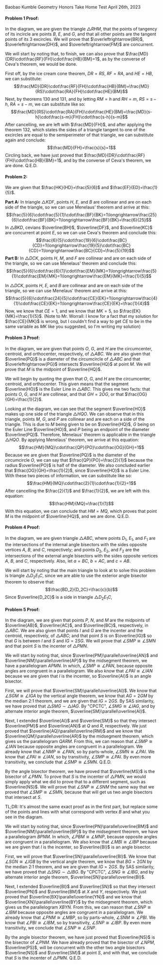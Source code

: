 Baobao Kumble
Geometry Honors Take Home Test
April 26th, 2023

#### Problem 1 Proof:
In the diagram, we are given the triangle $\triangle{RHM}$, that the points of tangency of its incircle are points $B$, $E$, and $G$, and that all other points are the tangent points of its 3 excircles. We will prove that $\overleftrightarrow{BR}$, $\overleftrightarrow{DH}$, and $\overleftrightarrow{FM}$ are concurrent.

We will start by noting that, to finish, we can also prove that $\frac{MD}{DR}\cdot\frac{RF}{FH}\cdot\frac{HB}{BM}=1$, as by the converse of Ceva's theorem, we would be done. 

First off, by the ice cream cone theorem, $DR=RS$, $RF=RA$, and $HE=HB$, we can substitute: $$\frac{MD}{DR}\cdot\frac{RF}{FH}\cdot\frac{HB}{BM}=\frac{MD}{RS}\cdot\frac{RA}{FH}\cdot\frac{HE}{BM}$$
Next, by theorems 130 and 131, and by letting $RM=h$ and $RH=m$, $RS=s-h$, $RA=s-m$, we can substitute like so: $$\frac{MD}{RS}\cdot\frac{RA}{FH}\cdot\frac{HE}{BM}=\frac{MD}{s-h}\cdot\frac{s-m}{FH}\cdot\frac{s-h}{s-m}$$
After cancelling, we are left with $\frac{MD}{FH}$, and after applying the theorem 132, which states the sides of a triangle tangent to one of the excircles are equal to the semiperimeter of that triangle, we can substitute again and conclude: $$\frac{MD}{FH}=\frac{s}{s}=1$$
Circling back, we have just proved that $\frac{MD}{DR}\cdot\frac{RF}{FH}\cdot\frac{HB}{BM}=1$, and by the converse of Ceva's theorem, we are done. Q.E.D. 

#### Problem 2:
We are given that $\frac{HK}{HD}=\frac{5}{6}$ and $\frac{EF}{ED}=\frac{1}{5}$.

**Part A:**
In triangle $\triangle{KDF}$, points $H$, $E$, and $B$ are collinear and are on each side of the triangle, so we can use Menelaus' theorem and arrive at this: $$\frac{5}{6}\cdot\frac{5}{1}\cdot\frac{BF}{BK}=1\longrightarrow\frac{25}{6}\cdot\frac{BF}{BK}=1\longrightarrow\frac{BF}{BK}=\frac{6}{25}$$
In $\triangle{BKD}$, cevians $\overline{BH}$, $\overline{DF}$, and $\overline{KC}$ are concurrent at point $E$, so we can use Ceva's theorem and conclude this: $$\frac{6}{5}\cdot\frac{19}{6}\cdot\frac{BC}{CD}=1\longrightarrow\frac{19}{5}\cdot\frac{BC}{CD}=1\longrightarrow\frac{BC}{CD}=\frac{5}{19}$$
**Part B:** 
In $\triangle{DCK}$, points $H$, $M$, and $F$ are collinear and are on each side of the triangle, so we can use Menelaus' theorem and conclude this: $$\frac{5}{6}\cdot\frac{6}{1}\cdot\frac{EM}{MK}=1\longrightarrow\frac{5}{1}\cdot\frac{EM}{MK}=1\longrightarrow\frac{EM}{MK}=\frac{1}{5}$$

In $\triangle{DCK}$, points $H$, $E$, and $B$ are collinear and are on each side of the triangle, so we can use Menelaus' theorem and arrive at this: $$\frac{5}{6}\cdot\frac{24}{5}\cdot\frac{CE}{EK}=1\longrightarrow\frac{4}{1}\cdot\frac{CE}{EK}=1\longrightarrow\frac{CE}{EK}=\frac{1}{4}$$
Now, we know that $CE=1$, and we know that $MK=5$, so $\frac{EK}{MK}=\frac{1}{5}$. 
(Note to Mr. Worrall: I know for a fact that my solution for $\frac{CE}{MK}$ is wrong, but I couldn't find a way to get $CE$ to be in the same variable as $MK$ like you suggested, so I'm writing my solution)

#### Problem 3 Proof:
In the diagram, we are given that points $O$, $G$, and $H$ are the circumcenter, centroid, and orthocenter, respectively, of $\triangle{ABC}$. We are also given that $\overline{PQ}$ is a diameter of the circumcircle of $\triangle{ABC}$ and that $\overleftrightarrow{PG}$ intersects $\overline{HQ}$ at point $M$. We will prove that $M$ is the midpoint of $\overline{HQ}$.

We will begin by quoting the given that $O$, $G$, and $H$ are the circumcenter, centroid, and orthocenter. This given means that the segment $\overline{HO}$ is the Euler Line in $\triangle{ABC}$. This gives me two facts: that points $O$, $G$, and $H$ are collinear, and that $GH=2OG$, or that $\frac{OG}{GH}=\frac{1}{2}$.

Looking at the diagram, we can see that the segment $\overline{HO}$ makes up one side of the triangle $\triangle{HQO}$. We can observe that in this triangle, points $M$, $G$, and $P$ are collinear and are each on a side of the triangle. This is due to $M$ being given to be on $\overline{HQ}$, $G$ being on the Euler Line $\overline{HO}$, and $P$ being an endpoint of the diameter $\overline{PQ}$. Therefore, Menelaus' theorem is applicable in the triangle $\triangle{HQO}$. By applying Menelaus' theorem, we arrive at this equation: $$\frac{HM}{MQ}\cdot\frac{QP}{PO}\cdot\frac{OG}{GH}=1$$
Because we are given that $\overline{PQ}$ is the diameter of the circumcircle $O$, we can say that $\frac{QP}{PO}=\frac{2}{1}$ because the radius $\overline{PO}$ is half of the diameter. We also concluded earlier that $\frac{OG}{GH}=\frac{1}{2}$, since $\overline{HO}$ is a Euler Line. With these two pieces of information, we can substitute like so: $$\frac{HM}{MQ}\cdot\frac{2}{1}\cdot\frac{1}{2}=1$$
After cancelling the $\frac{2}{1}$ and $\frac{1}{2}$, we are left with this equation: $$\frac{HM}{MQ}=\frac{1}{1}$$
With this equation, we can conclude that $HM=MQ$, which proves that point $M$ is the midpoint of $\overline{HQ}$, and we are done. Q.E.D.

#### Problem 4 Proof:
In the diagram, we are given triangle $\triangle{ABC}$, where points $D_1$, $E_1$, and $F_1$ are the intersections of the internal angle bisectors with the sides opposite vertices $A$, $B$, and $C$, respectively; and points $D_2$, $E_2$, and $F_2$ are the intersections of the external angle bisectors with the sides opposite vertices $A$, $B$, and $C$, respectively. Also, let $a=BC$, $b=AC$, and $c=AB$.

We will start by noting that the main triangle to look at to solve this problem is triangle $\triangle{D_2E_1C}$, since we are able to use the exterior angle bisector theorem to observe that: $$\frac{BD_2}{D_2C}=\frac{c}{b}$$
Since $\overline{D_2C}$ is a side in triangle $\triangle{D_2E_1C}$, 

#### Problem 5 Proof:
In the diagram, we are given that points $P$, $N$, and $M$ are the midpoints of $\overline{AB}$, $\overline{AC}$, and $\overline{BC}$, respectively, in $\triangle{ABC}$. We are also given that points $I$ and $G$ are the incenter and the centroid, respectively, of $\triangle{ABC}$; and that point $S$ is on $\overline{IG}$ so that $G$ is between $I$ and $S$ and $IG=2SG$. We will prove that $\angle{SMP}\cong\angle{SMN}$ and that point $S$ is the incenter of $\triangle{PMN}$. 

We will start by noting that, since $\overline{PM}\parallel\overline{AN}$ and $\overline{NM}\parallel\overline{AP}$ by the midsegment theorem, we have a parallelogram $APMN$. In which, $\angle{SMP}\cong\angle{PAN}$, because opposite angles are congruent in a parallelogram. We also know that $\angle{PAI}\cong\angle{IAN}$ because we are given that $I$ is the incenter, so $\overline{AI}$ is an angle bisector.

First, we will prove that $\overline{SM}\parallel\overline{AI}$. We know that $\angle{SGM}\cong\angle{IGA}$ by the vertical angle theorem, we know that $AG=2GM$ by the median 2:1 theorem, and we are given that $IG=2GS$. By SAS similarity, we have proved that $\triangle{SMG}\sim\triangle{IAG}$. By "CPCTC", $\angle{SMG}\cong\angle{IAG}$, and by alternate interior angle theorem, $\overline{SM}\parallel\overline{AI}$.

Next, I extended $\overline{AI}$ and $\overline{SM}$ so that they intersect $\overline{PM}$ and $\overline{AN}$ at $Q$ and $R$, respectively. We just proved that $\overline{AQ}\parallel\overline{RM}$ and we know that $\overline{QM}\parallel\overline{AR}$ by the midsegment theorem, which gives us the parallelogram $QARM$. From this, we can reason that $\angle{SMP}\cong\angle{IAN}$ because opposite angles are congruent in a parallelogram. We already know that $\angle{NMP}\cong\angle{PAN}$, so by parts-whole, $\angle{SMN}\cong\angle{PAI}$. We know that $\angle{PAI}\cong\angle{IAN}$, so by transitivity, $\angle{SMP}\cong\angle{PAI}$. By even more transitivity, we conclude that $\angle{SMP}\cong\angle{SMN}$. Q.E.D.

By the angle bisector theorem, we have proved that $\overline{MS}$ is the bisector of $\angle{PMN}$. To prove that $S$ is the incenter of $\triangle{PMN}$, we would simply apply what we did to prove that to a different segment, such as $\overline{NS}$. We will prove that $\angle{SNP}\cong\angle{SNM}$ the same way that we proved that $\angle{SMP}\cong\angle{SMN}$, because that will get us two angle bisectors that intersect at $S.$ 

TL;DR: It's almost the same exact proof as in the first part, but replace some of the points and lines with what correspond with vertex $B$ and what you see in the diagram.

We will start by noting that, since $\overline{PN}\parallel\overline{BM}$ and $\overline{NM}\parallel\overline{BP}$ by the midsegment theorem, we have a parallelogram $BPNM$. In which, $\angle{PBM}\cong\angle{MNP}$, because opposite angles are congruent in a parallelogram. We also know that $\angle{MBI}\cong\angle{IBP}$ because we are given that $I$ is the incenter, so $\overline{BI}$ is an angle bisector.

First, we will prove that $\overline{SN}\parallel\overline{BI}$. We know that $\angle{SGN}\cong\angle{IGB}$ by the vertical angle theorem, we know that $BG=2GN$ by the median 2:1 theorem, and we are given that $IG=2GS$. By SAS similarity, we have proved that $\triangle{SNG}\sim\triangle{IBG}$. By "CPCTC", $\angle{SNG}\cong\angle{IBG}$, and by alternate interior angle theorem, $\overline{SN}\parallel\overline{BI}$.

Next, I extended $\overline{BI}$ and $\overline{SN}$ so that they intersect $\overline{PN}$ and $\overline{BM}$ at $X$ and $Y$, respectively. We just proved that $\overline{BX}\parallel\overline{YN}$ and we know that $\overline{XN}\parallel\overline{BY}$ by the midsegment theorem, which gives us the parallelogram $XBYN$. From this, we can reason that $\angle{SNP}\cong\angle{IBM}$ because opposite angles are congruent in a parallelogram. We already know that $\angle{PNM}\cong\angle{MBP}$, so by parts-whole, $\angle{SNM}\cong\angle{PBI}$. We know that $\angle{PBI}\cong\angle{IBM}$, so by transitivity, $\angle{SNP}\cong\angle{IBP}$. By even more transitivity, we conclude that $\angle{SNP}\cong\angle{SNP}$.

By the angle bisector theorem, we have just proved that $\overline{NS}$ is the bisector of $\angle{PNM}$. We have already proved that the bisector of $\angle{NPM}$, $\overline{PS}$, will be concurrent with the other two angle bisectors $\overline{NS}$ and $\overline{SM}$ at point $S$, and with that, we conclude that $S$ is the incenter of $\triangle{PMN}$. Q.E.D.









